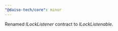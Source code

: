 ```yaml
---
"@daiso-tech/core": minor
---
```


Renamed <i>ILockListener</i> contract to <i>ILockListenable</i>.
